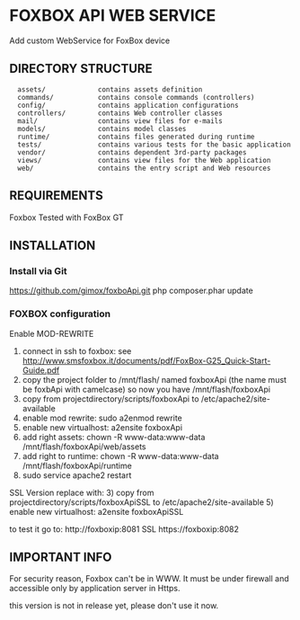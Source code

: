 FOXBOX API WEB SERVICE
================================

Add custom WebService for FoxBox device



DIRECTORY STRUCTURE
-------------------

      assets/             contains assets definition
      commands/           contains console commands (controllers)
      config/             contains application configurations
      controllers/        contains Web controller classes
      mail/               contains view files for e-mails
      models/             contains model classes
      runtime/            contains files generated during runtime
      tests/              contains various tests for the basic application
      vendor/             contains dependent 3rd-party packages
      views/              contains view files for the Web application
      web/                contains the entry script and Web resources



REQUIREMENTS
------------

Foxbox
Tested with FoxBox GT



INSTALLATION
------------


### Install via Git

https://github.com/gimox/foxboApi.git
php composer.phar update



### FOXBOX  configuration

Enable MOD-REWRITE
1) connect in ssh to foxbox: see http://www.smsfoxbox.it/documents/pdf/FoxBox-G25_Quick-Start-Guide.pdf
2) copy the project folder to /mnt/flash/ named foxboxApi (the name must be foxbApi with camelcase) so now you have /mnt/flash/foxboxApi
3) copy from projectdirectory/scripts/foxboxApi to /etc/apache2/site-available
4) enable mod rewrite: sudo a2enmod rewrite 
5) enable new virtualhost: a2ensite foxboxApi
7) add right  assets: chown -R www-data:www-data /mnt/flash/foxboxApi/web/assets
6) add right to runtime:  chown -R www-data:www-data /mnt/flash/foxboxApi/runtime
5) sudo service apache2 restart


SSL Version
replace with:
3) copy from projectdirectory/scripts/foxboxApiSSL to /etc/apache2/site-available
5) enable new virtualhost: a2ensite foxboxApiSSL


to test it go to:
http://foxboxip:8081
SSL
https://foxboxip:8082



IMPORTANT INFO
--------------
For security reason, Foxbox can't be in WWW. It must be under firewall and accessible only by application server in Https.

this version is not in release yet, please don't use it now.
